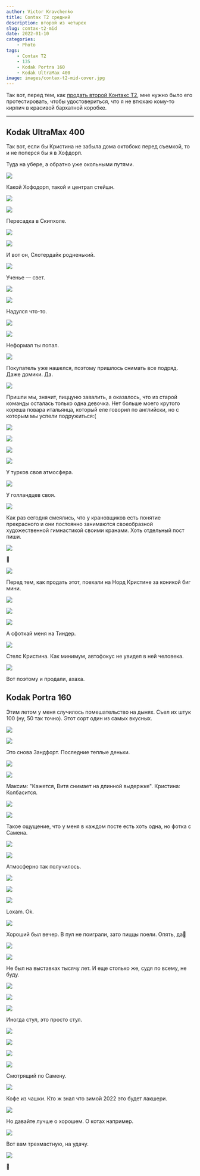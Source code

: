 ```yaml
---
author: Victor Kravchenko
title: Contax T2 средний
description: второй из четырех
slug: contax-t2-mid
date: 2022-01-10
categories:
    - Photo
tags:
    - Contax T2
    - 135
    - Kodak Portra 160
    - Kodak UltraMax 400
image: images/contax-t2-mid-cover.jpg
---
```


Так вот, перед тем, как [продать второй Контакс Т2](https://www.snakeytales.com/p/remembering-summer/), мне нужно было его протестировать, чтобы удостовериться, что я не втюхаю кому-то кирпич в красивой бархатной коробке.

---

## Kodak UltraMax 400

Так вот, если бы Кристина не забыла дома октобокс перед съемкой, то и не поперся бы я в Хофдорп.

Туда на убере, а обратно уже окольными путями.

![](images/contax-t2-mid-00001.jpg)

Какой Хофодорп, такой и централ стейшн.

![](images/contax-t2-mid-00002.jpg)

![](images/contax-t2-mid-00003.jpg)

Пересадка в Скипхоле.

![](images/contax-t2-mid-00004.jpg)

![](images/contax-t2-mid-00005.jpg)

И вот он, Слотердайк родненький.

![](images/contax-t2-mid-00006.jpg)

Ученье — свет.

![](images/contax-t2-mid-00007.jpg)

![](images/contax-t2-mid-00008.jpg)

Надулся что-то.

![](images/contax-t2-mid-00009.jpg)

![](images/contax-t2-mid-00010.jpg)

Неформал ты попал.

![](images/contax-t2-mid-00011.jpg)

Покупатель уже нашелся, поэтому пришлось снимать все подряд. Даже домики. Да.

![](images/contax-t2-mid-00012.jpg)

Пришли мы, значит, пиццуню завалить, а оказалось, что из старой команды осталась только одна девочка. Нет больше моего крутого кореша повара итальянца, который еле говорил по английски, но с которым мы успели подружиться:(

![](images/contax-t2-mid-00013.jpg)

![](images/contax-t2-mid-00014.jpg)

![](images/contax-t2-mid-00015.jpg)

![](images/contax-t2-mid-00016.jpg)

У турков своя атмосфера.

![](images/contax-t2-mid-00017.jpg)

У голландцев своя.

![](images/contax-t2-mid-00018.jpg)

Как раз сегодня смеялись, что у крановщиков есть понятие прекрасного и они постоянно занимаются своеобразной художественной гимнастикой своими кранами. Хоть отдельный пост пиши.

![](images/contax-t2-mid-00019.jpg)

👅

![](images/contax-t2-mid-00020.jpg)

Перед тем, как продать этот, поехали на Норд Кристине за коникой биг мини.

![](images/contax-t2-mid-00021.jpg)

![](images/contax-t2-mid-00022.jpg)

![](images/contax-t2-mid-00023.jpg)

А сфоткай меня на Тиндер.

![](images/contax-t2-mid-00024.jpg)

Стелс Кристина. Как минимум, автофокус не увидел в ней человека.

![](images/contax-t2-mid-00025.jpg)

Вот поэтому и продали, ахаха.

## Kodak Portra 160

Этим летом у меня случилось помешательство на дынях. Съел их штук 100 (ну, 50 так точно). Этот сорт один из самых вкусных.

![](images/contax-t2-mid-00026.jpg)

![](images/contax-t2-mid-00027.jpg)

Это снова Зандфорт. Последние теплые деньки.

![](images/contax-t2-mid-00028.jpg)

![](images/contax-t2-mid-00029.jpg)

Максим: "Кажется, Витя снимает на длинной выдержке".
Кристина: Колбасится.

![](images/contax-t2-mid-00030.jpg)

![](images/contax-t2-mid-00031.jpg)

Такое ощущение, что у меня в каждом посте есть хоть одна, но фотка с Самена.

![](images/contax-t2-mid-00032.jpg)

![](images/contax-t2-mid-00033.jpg)

Атмосферно так получилось.

![](images/contax-t2-mid-00034.jpg)

![](images/contax-t2-mid-00035.jpg)

![](images/contax-t2-mid-00036.jpg)

Loxam. Ok.

![](images/contax-t2-mid-00037.jpg)

Хороший был вечер. В пул не поиграли, зато пиццы поели. Опять, да🌝

![](images/contax-t2-mid-00038.jpg)

![](images/contax-t2-mid-00039.jpg)

Не был на выставках тысячу лет. И еще столько же, судя по всему, не буду.

![](images/contax-t2-mid-00040.jpg)

![](images/contax-t2-mid-00041.jpg)

![](images/contax-t2-mid-00042.jpg)

Иногда стул, это просто стул.

![](images/contax-t2-mid-00043.jpg)

![](images/contax-t2-mid-00044.jpg)

![](images/contax-t2-mid-00045.jpg)

![](images/contax-t2-mid-00046.jpg)

Смотрящий по Самену.

![](images/contax-t2-mid-00047.jpg)

Кофе из чашки. Кто ж знал что зимой 2022 это будет лакшери.

![](images/contax-t2-mid-00048.jpg)

Но давайте лучше о хорошем. О котах например.

![](images/contax-t2-mid-00049.jpg)

Вот вам трехмастную, на удачу.

![](images/contax-t2-mid-00050.jpg)

🐍 